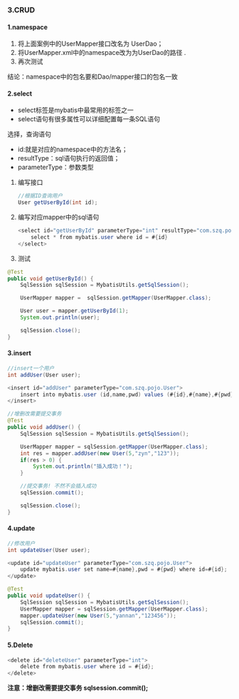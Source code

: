 ### 3.CRUD

#### 1.namespace

1. 将上面案例中的UserMapper接口改名为 UserDao；
2. 将UserMapper.xml中的namespace改为为UserDao的路径 .
3. 再次测试

结论：namespace中的包名要和Dao/mapper接口的包名一致

#### 2.select

- select标签是mybatis中最常用的标签之一
- select语句有很多属性可以详细配置每一条SQL语句

选择，查询语句

- id:就是对应的namespace中的方法名；
- resultType：sql语句执行的返回值；
- parameterType：参数类型

1. 编写接口

   ```java
   //根据ID查询用户
   User getUserById(int id);
   ```

2. 编写对应mapper中的sql语句

   ```java
   <select id="getUserById" parameterType="int" resultType="com.szq.pojo.User">
       select * from mybatis.user where id = #{id}
   </select>
   
   ```

3. 测试

```java
@Test
public void getUserById() {
    SqlSession sqlSession = MybatisUtils.getSqlSession();

    UserMapper mapper =  sqlSession.getMapper(UserMapper.class);

    User user = mapper.getUserById(1);
    System.out.println(user);

    sqlSession.close();
}
```

#### 3.insert

```java
//insert一个用户
int addUser(User user);
```

```java
<insert id="addUser" parameterType="com.szq.pojo.User">
    insert into mybatis.user (id,name,pwd) values (#{id},#{name},#{pwd});
</insert>
```

```java
//增删改需要提交事务
@Test
public void addUser() {
    SqlSession sqlSession = MybatisUtils.getSqlSession();

    UserMapper mapper = sqlSession.getMapper(UserMapper.class);
    int res = mapper.addUser(new User(5,"zyn","123"));
    if(res > 0) {
        System.out.println("插入成功！");
    }

    //提交事务! 不然不会插入成功
    sqlSession.commit();

    sqlSession.close();
}
```

#### 4.update

```java
//修改用户
int updateUser(User user);
```

```java
<update id="updateUser" parameterType="com.szq.pojo.User">
    update mybatis.user set name=#{name},pwd = #{pwd} where id=#{id};
</update>
```

```java
@Test
public void updateUser() {
    SqlSession sqlSession = MybatisUtils.getSqlSession();
    UserMapper mapper = sqlSession.getMapper(UserMapper.class);
    mapper.updateUser(new User(5,"yannan","123456"));
    sqlSession.commit();
}
```

#### 5.Delete

```java
<delete id="deleteUser" parameterType="int">
    delete from mybatis.user where id = #{id};
</delete>
```

**注意：增删改需要提交事务   sqlsession.commit();**

